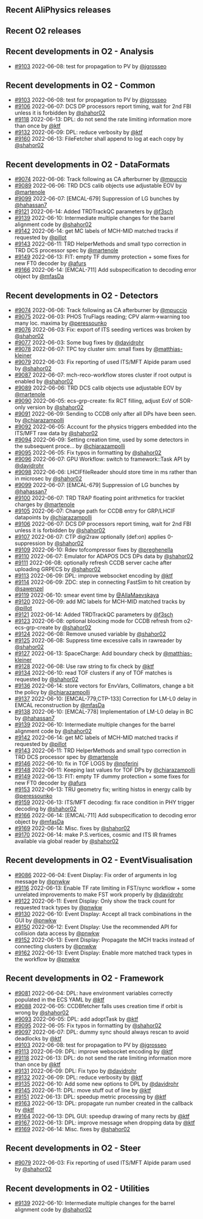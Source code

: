 ## Recent AliPhysics releases
## Recent O2 releases
## Recent developments in O2 - Analysis
- [\#9103](https://github.com/AliceO2Group/AliceO2/pull/9103) 2022-06-08: test for propagation to PV by [@jgrosseo](https://github.com/jgrosseo)
## Recent developments in O2 - Common
- [\#9103](https://github.com/AliceO2Group/AliceO2/pull/9103) 2022-06-08: test for propagation to PV by [@jgrosseo](https://github.com/jgrosseo)
- [\#9106](https://github.com/AliceO2Group/AliceO2/pull/9106) 2022-06-07: DCS DP processors report timing, wait for 2nd FBI unless it is forbidden by [@shahor02](https://github.com/shahor02)
- [\#9118](https://github.com/AliceO2Group/AliceO2/pull/9118) 2022-06-13: DPL: do not send the rate limiting information more than once by [@ktf](https://github.com/ktf)
- [\#9132](https://github.com/AliceO2Group/AliceO2/pull/9132) 2022-06-09: DPL: reduce verbosity by [@ktf](https://github.com/ktf)
- [\#9160](https://github.com/AliceO2Group/AliceO2/pull/9160) 2022-06-13: FileFetcher shall append to log at each copy by [@shahor02](https://github.com/shahor02)
## Recent developments in O2 - DataFormats
- [\#9074](https://github.com/AliceO2Group/AliceO2/pull/9074) 2022-06-06: Track following as CA afterburner by [@mpuccio](https://github.com/mpuccio)
- [\#9089](https://github.com/AliceO2Group/AliceO2/pull/9089) 2022-06-06: TRD DCS calib objects use adjustable EOV by [@martenole](https://github.com/martenole)
- [\#9099](https://github.com/AliceO2Group/AliceO2/pull/9099) 2022-06-07: [EMCAL-679] Suppression of LG bunches by [@hahassan7](https://github.com/hahassan7)
- [\#9121](https://github.com/AliceO2Group/AliceO2/pull/9121) 2022-06-14: Added TRDTrackQC parameters by [@f3sch](https://github.com/f3sch)
- [\#9139](https://github.com/AliceO2Group/AliceO2/pull/9139) 2022-06-10: Intermediate multiple changes for the barrel alignment code by [@shahor02](https://github.com/shahor02)
- [\#9142](https://github.com/AliceO2Group/AliceO2/pull/9142) 2022-06-14: get MC labels of MCH-MID matched tracks if requested by [@pillot](https://github.com/pillot)
- [\#9143](https://github.com/AliceO2Group/AliceO2/pull/9143) 2022-06-11: TRD HelperMethods and small typo correction in TRD DCS processor spec by [@martenole](https://github.com/martenole)
- [\#9149](https://github.com/AliceO2Group/AliceO2/pull/9149) 2022-06-13: FIT: empty TF dummy protection + some fixes for new FT0 decoder by [@afurs](https://github.com/afurs)
- [\#9166](https://github.com/AliceO2Group/AliceO2/pull/9166) 2022-06-14: [EMCAL-711] Add subspecification to decoding error object by [@mfasDa](https://github.com/mfasDa)
## Recent developments in O2 - Detectors
- [\#9074](https://github.com/AliceO2Group/AliceO2/pull/9074) 2022-06-06: Track following as CA afterburner by [@mpuccio](https://github.com/mpuccio)
- [\#9075](https://github.com/AliceO2Group/AliceO2/pull/9075) 2022-06-03: PHOS TruFlags reading; CPV alarm->warning too many loc. maxima by [@peressounko](https://github.com/peressounko)
- [\#9076](https://github.com/AliceO2Group/AliceO2/pull/9076) 2022-06-03: Fix: export of ITS seeding vertices was broken by [@shahor02](https://github.com/shahor02)
- [\#9077](https://github.com/AliceO2Group/AliceO2/pull/9077) 2022-06-03: Some bug fixes by [@davidrohr](https://github.com/davidrohr)
- [\#9078](https://github.com/AliceO2Group/AliceO2/pull/9078) 2022-06-07: TPC toy cluster sim: small fixes by [@matthias-kleiner](https://github.com/matthias-kleiner)
- [\#9079](https://github.com/AliceO2Group/AliceO2/pull/9079) 2022-06-03: Fix reporting of used ITS/MFT Alpide param used by [@shahor02](https://github.com/shahor02)
- [\#9087](https://github.com/AliceO2Group/AliceO2/pull/9087) 2022-06-07: mch-reco-workflow stores cluster if root output is enabled by [@shahor02](https://github.com/shahor02)
- [\#9089](https://github.com/AliceO2Group/AliceO2/pull/9089) 2022-06-06: TRD DCS calib objects use adjustable EOV by [@martenole](https://github.com/martenole)
- [\#9090](https://github.com/AliceO2Group/AliceO2/pull/9090) 2022-06-05: ecs-grp-create: fix RCT filling, adjust EoV of SOR-only version by [@shahor02](https://github.com/shahor02)
- [\#9091](https://github.com/AliceO2Group/AliceO2/pull/9091) 2022-06-09: Sending to CCDB only after all DPs have been seen. by [@chiarazampolli](https://github.com/chiarazampolli)
- [\#9092](https://github.com/AliceO2Group/AliceO2/pull/9092) 2022-06-05: Account for the physics triggers embedded into the ITS/MFT raw data by [@shahor02](https://github.com/shahor02)
- [\#9094](https://github.com/AliceO2Group/AliceO2/pull/9094) 2022-06-09: Setting creation time, used by some detectors in the subsequent proce… by [@chiarazampolli](https://github.com/chiarazampolli)
- [\#9095](https://github.com/AliceO2Group/AliceO2/pull/9095) 2022-06-05: Fix typos in formatting by [@shahor02](https://github.com/shahor02)
- [\#9096](https://github.com/AliceO2Group/AliceO2/pull/9096) 2022-06-07: GPU Workflow: switch to framework::Task API by [@davidrohr](https://github.com/davidrohr)
- [\#9098](https://github.com/AliceO2Group/AliceO2/pull/9098) 2022-06-06: LHCIFfileReader should store time in ms rather than in microsec by [@shahor02](https://github.com/shahor02)
- [\#9099](https://github.com/AliceO2Group/AliceO2/pull/9099) 2022-06-07: [EMCAL-679] Suppression of LG bunches by [@hahassan7](https://github.com/hahassan7)
- [\#9100](https://github.com/AliceO2Group/AliceO2/pull/9100) 2022-06-07: TRD TRAP floating point arithmetics for tracklet charges by [@martenole](https://github.com/martenole)
- [\#9105](https://github.com/AliceO2Group/AliceO2/pull/9105) 2022-06-07: Change path for CCDB entry for GRP/LHCIF datapoints by [@chiarazampolli](https://github.com/chiarazampolli)
- [\#9106](https://github.com/AliceO2Group/AliceO2/pull/9106) 2022-06-07: DCS DP processors report timing, wait for 2nd FBI unless it is forbidden by [@shahor02](https://github.com/shahor02)
- [\#9107](https://github.com/AliceO2Group/AliceO2/pull/9107) 2022-06-07: CTP digi2raw optionally (def:on) applies 0-suppression by [@shahor02](https://github.com/shahor02)
- [\#9109](https://github.com/AliceO2Group/AliceO2/pull/9109) 2022-06-10: Rdev tofcompressor fixes by [@preghenella](https://github.com/preghenella)
- [\#9110](https://github.com/AliceO2Group/AliceO2/pull/9110) 2022-06-07: Emulator for ADAPOS DCS DPs data by [@shahor02](https://github.com/shahor02)
- [\#9111](https://github.com/AliceO2Group/AliceO2/pull/9111) 2022-06-08: optionally refresh CCDB server cache after uploading GRPECS by [@shahor02](https://github.com/shahor02)
- [\#9113](https://github.com/AliceO2Group/AliceO2/pull/9113) 2022-06-09: DPL: improve websocket encoding by [@ktf](https://github.com/ktf)
- [\#9114](https://github.com/AliceO2Group/AliceO2/pull/9114) 2022-06-09: ZDC: step in connecting FastSim to hit creation by [@sawenzel](https://github.com/sawenzel)
- [\#9119](https://github.com/AliceO2Group/AliceO2/pull/9119) 2022-06-10: smear event time by [@AllaMaevskaya](https://github.com/AllaMaevskaya)
- [\#9120](https://github.com/AliceO2Group/AliceO2/pull/9120) 2022-06-09: add MC labels for MCH-MID matched tracks by [@pillot](https://github.com/pillot)
- [\#9121](https://github.com/AliceO2Group/AliceO2/pull/9121) 2022-06-14: Added TRDTrackQC parameters by [@f3sch](https://github.com/f3sch)
- [\#9123](https://github.com/AliceO2Group/AliceO2/pull/9123) 2022-06-08: optional blocking mode for CCDB refresh from o2-ecs-grp-create by [@shahor02](https://github.com/shahor02)
- [\#9124](https://github.com/AliceO2Group/AliceO2/pull/9124) 2022-06-08: Remove unused variable by [@shahor02](https://github.com/shahor02)
- [\#9125](https://github.com/AliceO2Group/AliceO2/pull/9125) 2022-06-08: Suppress time excessive calls in rawreader by [@shahor02](https://github.com/shahor02)
- [\#9127](https://github.com/AliceO2Group/AliceO2/pull/9127) 2022-06-13: SpaceCharge: Add boundary check by [@matthias-kleiner](https://github.com/matthias-kleiner)
- [\#9128](https://github.com/AliceO2Group/AliceO2/pull/9128) 2022-06-08: Use raw string to fix check by [@ktf](https://github.com/ktf)
- [\#9134](https://github.com/AliceO2Group/AliceO2/pull/9134) 2022-06-10: read TOF clusters if any of TOF matches is requested by [@shahor02](https://github.com/shahor02)
- [\#9136](https://github.com/AliceO2Group/AliceO2/pull/9136) 2022-06-14: store vectors for EnvVars, Collimators, change a bit the policy by [@chiarazampolli](https://github.com/chiarazampolli)
- [\#9137](https://github.com/AliceO2Group/AliceO2/pull/9137) 2022-06-10: [EMCAL-779,CTP-133] Correction for LM-L0 delay in EMCAL reconstruction by [@mfasDa](https://github.com/mfasDa)
- [\#9138](https://github.com/AliceO2Group/AliceO2/pull/9138) 2022-06-10: [EMCAL-778] Implementation of LM-L0 delay in BC by [@hahassan7](https://github.com/hahassan7)
- [\#9139](https://github.com/AliceO2Group/AliceO2/pull/9139) 2022-06-10: Intermediate multiple changes for the barrel alignment code by [@shahor02](https://github.com/shahor02)
- [\#9142](https://github.com/AliceO2Group/AliceO2/pull/9142) 2022-06-14: get MC labels of MCH-MID matched tracks if requested by [@pillot](https://github.com/pillot)
- [\#9143](https://github.com/AliceO2Group/AliceO2/pull/9143) 2022-06-11: TRD HelperMethods and small typo correction in TRD DCS processor spec by [@martenole](https://github.com/martenole)
- [\#9146](https://github.com/AliceO2Group/AliceO2/pull/9146) 2022-06-10: fix in TOF LOGS by [@noferini](https://github.com/noferini)
- [\#9148](https://github.com/AliceO2Group/AliceO2/pull/9148) 2022-06-11: Keeping last values for TOF DPs by [@chiarazampolli](https://github.com/chiarazampolli)
- [\#9149](https://github.com/AliceO2Group/AliceO2/pull/9149) 2022-06-13: FIT: empty TF dummy protection + some fixes for new FT0 decoder by [@afurs](https://github.com/afurs)
- [\#9153](https://github.com/AliceO2Group/AliceO2/pull/9153) 2022-06-13: TRU geometry fix; writing histos in energy calib by [@peressounko](https://github.com/peressounko)
- [\#9159](https://github.com/AliceO2Group/AliceO2/pull/9159) 2022-06-13: ITS/MFT decoding: fix race condition in PHY trigger decoding by [@shahor02](https://github.com/shahor02)
- [\#9166](https://github.com/AliceO2Group/AliceO2/pull/9166) 2022-06-14: [EMCAL-711] Add subspecification to decoding error object by [@mfasDa](https://github.com/mfasDa)
- [\#9169](https://github.com/AliceO2Group/AliceO2/pull/9169) 2022-06-14: Misc. fixes by [@shahor02](https://github.com/shahor02)
- [\#9170](https://github.com/AliceO2Group/AliceO2/pull/9170) 2022-06-14: make P.S.vertices, cosmic and ITS IR frames available via global reader by [@shahor02](https://github.com/shahor02)
## Recent developments in O2 - EventVisualisation
- [\#9086](https://github.com/AliceO2Group/AliceO2/pull/9086) 2022-06-04: Event Display: Fix order of arguments in log message by [@pnwkw](https://github.com/pnwkw)
- [\#9116](https://github.com/AliceO2Group/AliceO2/pull/9116) 2022-06-13: Enable TF rate limiting in FST/sync workflow + some unrelated improvements to make FST work properly by [@davidrohr](https://github.com/davidrohr)
- [\#9122](https://github.com/AliceO2Group/AliceO2/pull/9122) 2022-06-11: Event Display: Only show the track count for requested track types by [@pnwkw](https://github.com/pnwkw)
- [\#9130](https://github.com/AliceO2Group/AliceO2/pull/9130) 2022-06-10: Event Display: Accept all track combinations in the GUI by [@pnwkw](https://github.com/pnwkw)
- [\#9150](https://github.com/AliceO2Group/AliceO2/pull/9150) 2022-06-12: Event DIsplay: Use the recommended API for collision data access by [@pnwkw](https://github.com/pnwkw)
- [\#9152](https://github.com/AliceO2Group/AliceO2/pull/9152) 2022-06-13: Event Display: Propagate the MCH tracks instead of connecting clusters by [@pnwkw](https://github.com/pnwkw)
- [\#9162](https://github.com/AliceO2Group/AliceO2/pull/9162) 2022-06-13: Event Display: Enable more matched track types in the workflow by [@pnwkw](https://github.com/pnwkw)
## Recent developments in O2 - Framework
- [\#9081](https://github.com/AliceO2Group/AliceO2/pull/9081) 2022-06-04: DPL: have environment variables correctly populated in the ECS YAML by [@ktf](https://github.com/ktf)
- [\#9088](https://github.com/AliceO2Group/AliceO2/pull/9088) 2022-06-05: CCDBfetcher falls uses creation time if orbit is wrong by [@shahor02](https://github.com/shahor02)
- [\#9093](https://github.com/AliceO2Group/AliceO2/pull/9093) 2022-06-05: DPL: add adoptTask by [@ktf](https://github.com/ktf)
- [\#9095](https://github.com/AliceO2Group/AliceO2/pull/9095) 2022-06-05: Fix typos in formatting by [@shahor02](https://github.com/shahor02)
- [\#9097](https://github.com/AliceO2Group/AliceO2/pull/9097) 2022-06-07: DPL: dummy sync should always rescan to avoid deadlocks by [@ktf](https://github.com/ktf)
- [\#9103](https://github.com/AliceO2Group/AliceO2/pull/9103) 2022-06-08: test for propagation to PV by [@jgrosseo](https://github.com/jgrosseo)
- [\#9113](https://github.com/AliceO2Group/AliceO2/pull/9113) 2022-06-09: DPL: improve websocket encoding by [@ktf](https://github.com/ktf)
- [\#9118](https://github.com/AliceO2Group/AliceO2/pull/9118) 2022-06-13: DPL: do not send the rate limiting information more than once by [@ktf](https://github.com/ktf)
- [\#9131](https://github.com/AliceO2Group/AliceO2/pull/9131) 2022-06-09: DPL: Fix typo by [@davidrohr](https://github.com/davidrohr)
- [\#9132](https://github.com/AliceO2Group/AliceO2/pull/9132) 2022-06-09: DPL: reduce verbosity by [@ktf](https://github.com/ktf)
- [\#9135](https://github.com/AliceO2Group/AliceO2/pull/9135) 2022-06-10: Add some new options to DPL by [@davidrohr](https://github.com/davidrohr)
- [\#9145](https://github.com/AliceO2Group/AliceO2/pull/9145) 2022-06-11: DPL: move stuff out of line by [@ktf](https://github.com/ktf)
- [\#9151](https://github.com/AliceO2Group/AliceO2/pull/9151) 2022-06-13: DPL: speedup metric processing by [@ktf](https://github.com/ktf)
- [\#9163](https://github.com/AliceO2Group/AliceO2/pull/9163) 2022-06-13: DPL: propagate run number created in the callback by [@ktf](https://github.com/ktf)
- [\#9164](https://github.com/AliceO2Group/AliceO2/pull/9164) 2022-06-13: DPL GUI: speedup drawing of many rects by [@ktf](https://github.com/ktf)
- [\#9167](https://github.com/AliceO2Group/AliceO2/pull/9167) 2022-06-13: DPL: improve message when dropping data by [@ktf](https://github.com/ktf)
- [\#9169](https://github.com/AliceO2Group/AliceO2/pull/9169) 2022-06-14: Misc. fixes by [@shahor02](https://github.com/shahor02)
## Recent developments in O2 - Steer
- [\#9079](https://github.com/AliceO2Group/AliceO2/pull/9079) 2022-06-03: Fix reporting of used ITS/MFT Alpide param used by [@shahor02](https://github.com/shahor02)
## Recent developments in O2 - Utilities
- [\#9139](https://github.com/AliceO2Group/AliceO2/pull/9139) 2022-06-10: Intermediate multiple changes for the barrel alignment code by [@shahor02](https://github.com/shahor02)
